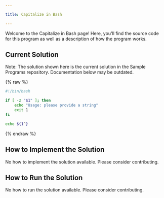 ```yaml
---

title: Capitalize in Bash

---
```


Welcome to the Capitalize in Bash page! Here, you'll find the source code for this program as well as a description of how the program works.

## Current Solution

Note: The solution shown here is the current solution in the Sample Programs repository. Documentation below may be outdated.

{% raw %}

```Bash
#!/bin/bash

if [ -z "$1" ]; then
    echo "Usage: please provide a string"
    exit 1
fi

echo ${1^}

```

{% endraw %}

## How to Implement the Solution

No how to implement the solution available. Please consider contributing.

## How to Run the Solution

No how to run the solution available. Please consider contributing.